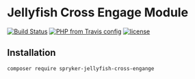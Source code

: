 # Jellyfish Cross Engage Module
[![Build Status](https://travis-ci.org/fond-of/spryker-jellyfish-cross-engage.svg?branch=master)](https://travis-ci.org/fond-of/spryker-jellyfish-cross-engage)
[![PHP from Travis config](https://img.shields.io/travis/php-v/symfony/symfony.svg)](https://php.net/)
[![license](https://img.shields.io/github/license/mashape/apistatus.svg)](https://packagist.org/packages/spryker-jellyfish-cross-engange)

## Installation

```
composer require spryker-jellyfish-cross-engange
```
